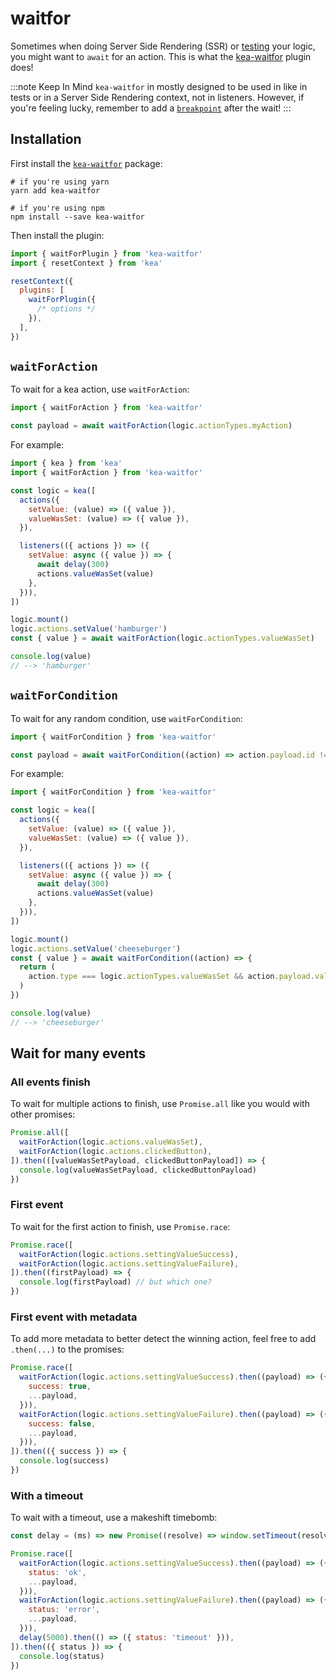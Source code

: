 # waitfor

Sometimes when doing Server Side Rendering (SSR) or [testing](/docs/BROKEN) your logic, you might
want to `await` for an action. This is what the [kea-waitfor](https://github.com/keajs/kea-waitfor)
plugin does!

:::note Keep In Mind
`kea-waitfor` in mostly designed to be used in like in tests or in a Server Side Rendering context, not in listeners.
However, if you're feeling lucky, remember to add a [`breakpoint`](/docs/BROKEN) after the wait!
:::

## Installation

First install the [`kea-waitfor`](https://github.com/keajs/kea-waitfor) package:

```shell
# if you're using yarn
yarn add kea-waitfor

# if you're using npm
npm install --save kea-waitfor
```

Then install the plugin:

```javascript
import { waitForPlugin } from 'kea-waitfor'
import { resetContext } from 'kea'

resetContext({
  plugins: [
    waitForPlugin({
      /* options */
    }),
  ],
})
```

## `waitForAction`

To wait for a kea action, use `waitForAction`:

```javascript
import { waitForAction } from 'kea-waitfor'

const payload = await waitForAction(logic.actionTypes.myAction)
```

For example:

```javascript
import { kea } from 'kea'
import { waitForAction } from 'kea-waitfor'

const logic = kea([
  actions({
    setValue: (value) => ({ value }),
    valueWasSet: (value) => ({ value }),
  }),

  listeners(({ actions }) => ({
    setValue: async ({ value }) => {
      await delay(300)
      actions.valueWasSet(value)
    },
  })),
])

logic.mount()
logic.actions.setValue('hamburger')
const { value } = await waitForAction(logic.actionTypes.valueWasSet)

console.log(value)
// --> 'hamburger'
```

## `waitForCondition`

To wait for any random condition, use `waitForCondition`:

```javascript
import { waitForCondition } from 'kea-waitfor'

const payload = await waitForCondition((action) => action.payload.id !== 'new')
```

For example:

```javascript
import { waitForCondition } from 'kea-waitfor'

const logic = kea([
  actions({
    setValue: (value) => ({ value }),
    valueWasSet: (value) => ({ value }),
  }),

  listeners(({ actions }) => ({
    setValue: async ({ value }) => {
      await delay(300)
      actions.valueWasSet(value)
    },
  })),
])

logic.mount()
logic.actions.setValue('cheeseburger')
const { value } = await waitForCondition((action) => {
  return (
    action.type === logic.actionTypes.valueWasSet && action.payload.value === 'cheeseburger'
  )
})

console.log(value)
// --> 'cheeseburger'
```

## Wait for many events

### All events finish

To wait for multiple actions to finish, use `Promise.all` like you would with other
promises:

```javascript
Promise.all([
  waitForAction(logic.actions.valueWasSet),
  waitForAction(logic.actions.clickedButton),
]).then(([valueWasSetPayload, clickedButtonPayload]) => {
  console.log(valueWasSetPayload, clickedButtonPayload)
})
```

### First event

To wait for the first action to finish, use `Promise.race`:

```javascript
Promise.race([
  waitForAction(logic.actions.settingValueSuccess),
  waitForAction(logic.actions.settingValueFailure),
]).then((firstPayload) => {
  console.log(firstPayload) // but which one?
})
```

### First event with metadata

To add more metadata to better detect the winning action, feel free to
add `.then(...)` to the promises:

```javascript
Promise.race([
  waitForAction(logic.actions.settingValueSuccess).then((payload) => ({
    success: true,
    ...payload,
  })),
  waitForAction(logic.actions.settingValueFailure).then((payload) => ({
    success: false,
    ...payload,
  })),
]).then(({ success }) => {
  console.log(success)
})
```

### With a timeout

To wait with a timeout, use a makeshift timebomb:

```javascript
const delay = (ms) => new Promise((resolve) => window.setTimeout(resolve, ms))

Promise.race([
  waitForAction(logic.actions.settingValueSuccess).then((payload) => ({
    status: 'ok',
    ...payload,
  })),
  waitForAction(logic.actions.settingValueFailure).then((payload) => ({
    status: 'error',
    ...payload,
  })),
  delay(5000).then(() => ({ status: 'timeout' })),
]).then(({ status }) => {
  console.log(status)
})
```
